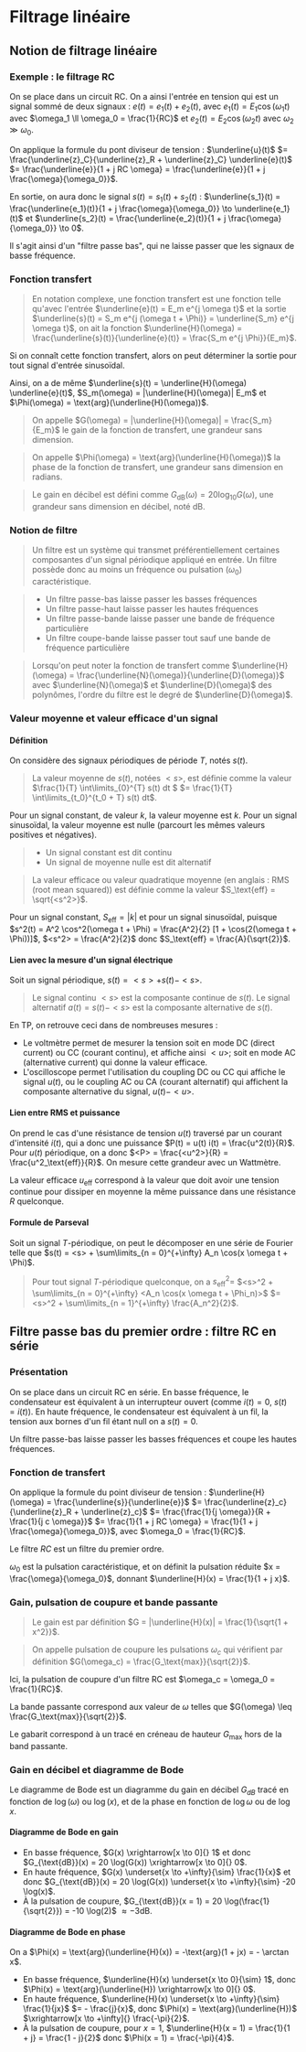 # Filtrage linéaire
## Notion de filtrage linéaire
### Exemple : le filtrage RC
On se place dans un circuit RC. On a ainsi l'entrée en tension qui est un signal
sommé de deux signaux : $e(t) = e_1(t) + e_2(t)$, avec
$e_1(t) = E_1 \cos(\omega_1 t)$ avec $\omega_1 \ll \omega_0 = \frac{1}{RC}$ et
$e_2(t) = E_2 \cos(\omega_2 t)$ avec $\omega_2 \gg \omega_0$.

On applique la formule du pont diviseur de tension : $\underline{u}(t)$
$= \frac{\underline{z}_C}{\underline{z}_R + \underline{z}_C} \underline{e}(t)$
$= \frac{\underline{e}}{1 + j RC \omega} = \frac{\underline{e}}{1 + j \frac{\omega}{\omega_0}}$.

En sortie, on aura donc le signal $s(t) = s_1(t) + s_2(t)$ :
$\underline{s_1}(t) = \frac{\underline{e_1}(t)}{1 + j \frac{\omega}{\omega_0}} \to \underline{e_1}(t)$
et $\underline{s_2}(t) = \frac{\underline{e_2}(t)}{1 + j \frac{\omega}{\omega_0}} \to 0$.

Il s'agit ainsi d'un "filtre passe bas", qui ne laisse passer que les signaux de
basse fréquence.

### Fonction transfert
> En notation complexe, une fonction transfert est une fonction telle qu'avec
> l'entrée $\underline{e}(t) = E_m e^{j \omega t}$ et la sortie
> $\underline{s}(t) = S_m e^{j (\omega t + \Phi)} = \underline{S_m} e^{j \omega t}$,
> on ait la fonction $\underline{H}(\omega) = \frac{\underline{s}(t)}{\underline{e}(t)} = \frac{S_m e^{j \Phi}}{E_m}$.

Si on connaît cette fonction transfert, alors on peut déterminer la sortie pour
tout signal d'entrée sinusoïdal.

Ainsi, on a de même $\underline{s}(t) = \underline{H}(\omega) \underline{e}(t)$,
$S_m(\omega) = |\underline{H}(\omega)| E_m$ et $\Phi(\omega) = \text{arg}(\underline{H}(\omega))$.

> On appelle $G(\omega) = |\underline{H}(\omega)| = \frac{S_m}{E_m}$ le gain de la fonction de transfert,
> une grandeur sans dimension.

> On appelle $\Phi(\omega) = \text{arg}(\underline{H}(\omega))$ la phase de la
> fonction de transfert, une grandeur sans dimension en radians.

> Le gain en décibel est défini comme $G_{\text{dB}}(\omega) = 20 \log_{10} G(\omega)$,
> une grandeur sans dimension en décibel, noté $\text{dB}$.

### Notion de filtre
> Un filtre est un système qui transmet préférentiellement certaines composantes
> d'un signal périodique appliqué en entrée. Un filtre possède donc au moins un
> fréquence ou pulsation ($\omega_0$) caractéristique.

> - Un filtre passe-bas laisse passer les basses fréquences
> - Un filtre passe-haut laisse passer les hautes fréquences
> - Un filtre passe-bande laisse passer une bande de fréquence particulière
> - Un filtre coupe-bande laisse passer tout sauf une bande de fréquence
>   particulière

> Lorsqu'on peut noter la fonction de transfert comme
> $\underline{H}(\omega) = \frac{\underline{N}(\omega)}{\underline{D}(\omega)}$
> avec $\underline{N}(\omega)$ et $\underline{D}(\omega)$ des polynômes,
> l'ordre du filtre est le degré de $\underline{D}(\omega)$.

### Valeur moyenne et valeur efficace d'un signal
#### Définition
On considère des signaux périodiques de période $T$, notés $s(t)$.

> La valeur moyenne de $s(t)$, notées $<s>$, est définie comme la valeur
> $\frac{1}{T} \int\limits_{0}^{T} s(t) dt $
> $= \frac{1}{T} \int\limits_{t_0}^{t_0 + T} s(t) dt$.

Pour un signal constant, de valeur $k$, la valeur moyenne est $k$. Pour un
signal sinusoïdal, la valeur moyenne est nulle (parcourt les mêmes valeurs
positives et négatives).

> - Un signal constant est dit continu
> - Un signal de moyenne nulle est dit alternatif

> La valeur efficace ou valeur quadratique moyenne (en anglais : RMS (root mean
> squared)) est définie comme la valeur $S_\text{eff} = \sqrt{<s^2>}$.

Pour un signal constant, $S_\text{eff} = |k|$ et pour un signal sinusoïdal,
puisque $s^2(t) = A^2 \cos^2(\omega t + \Phi) = \frac{A^2}{2} [1 + \cos(2(\omega t + \Phi))]$,
$<s^2> = \frac{A^2}{2}$ donc $S_\text{eff} = \frac{A}{\sqrt{2}}$.

#### Lien avec la mesure d'un signal électrique
Soit un signal périodique, $s(t) = <s> + s(t) - <s>$.

> Le signal continu $<s>$ est la composante continue de $s(t)$.
> Le signal alternatif $a(t) = s(t) - <s>$ est la composante alternative de
> $s(t)$.

En TP, on retrouve ceci dans de nombreuses mesures :
- Le voltmètre permet de mesurer la tension soit en mode DC (direct current)
  ou CC (courant continu), et affiche ainsi $<u>$; soit en mode AC (alternative
  current) qui donne la valeur efficace.
- L'oscilloscope permet l'utilisation du coupling DC ou CC qui affiche le signal
  $u(t)$, ou le coupling AC ou CA (courant alternatif) qui affichent la
  composante alternative du signal, $u(t) - <u>$.

#### Lien entre RMS et puissance
On prend le cas d'une résistance de tension $u(t)$ traversé par un courant
d'intensité $i(t)$, qui a donc une puissance $P(t) = u(t) i(t) = \frac{u^2(t)}{R}$.
Pour $u(t)$ périodique, on a donc $<P> = \frac{<u^2>}{R} = \frac{u^2_\text{eff}}{R}$.
On mesure cette grandeur avec un Wattmètre.

La valeur efficace $u_\text{eff}$ correspond à la valeur que doit avoir une
tension continue pour dissiper en moyenne la même puissance dans une résistance
$R$ quelconque.

#### Formule de Parseval
Soit un signal $T$-périodique, on peut le décomposer en une série de Fourier
telle que $s(t) = <s> + \sum\limits_{n = 0}^{+\infty} A_n \cos(x \omega t + \Phi)$.

> Pour tout signal $T$-périodique quelconque, on a $s^2_\text{eff} =$
> $<s>^2 + \sum\limits_{n = 0}^{+\infty} <A_n \cos(x \omega t + \Phi_n)>$
> $= <s>^2 + \sum\limits_{n = 1}^{+\infty} \frac{A_n^2}{2}$.

## Filtre passe bas du premier ordre : filtre RC en série
### Présentation
On se place dans un circuit RC en série. En basse fréquence, le condensateur est
équivalent à un interrupteur ouvert (comme $i(t) = 0$, $s(t) = i(t)$). En haute fréquence,
le condensateur est équivalent à un fil, la tension aux bornes d'un fil étant
null on a $s(t) = 0$.

Un filtre passe-bas laisse passer les basses fréquences et coupe les hautes
fréquences.

### Fonction de transfert
On applique la formule du point diviseur de tension :
$\underline{H}(\omega) = \frac{\underline{s}}{\underline{e}}$
$= \frac{\underline{z}_c}{\underline{z}_R + \underline{z}_c}$
$= \frac{\frac{1}{j \omega}}{R + \frac{1}{j c \omega}}$
$= \frac{1}{1 + j RC \omega} = \frac{1}{1 + j \frac{\omega}{\omega_0}}$,
avec $\omega_0 = \frac{1}{RC}$.

Le filtre $RC$ est un filtre du premier ordre.

$\omega_0$ est la pulsation caractéristique, et on définit la pulsation réduite
$x = \frac{\omega}{\omega_0}$, donnant $\underline{H}(x) = \frac{1}{1 + j x}$.

### Gain, pulsation de coupure et bande passante
> Le gain est par définition $G = |\underline{H}(x)| = \frac{1}{\sqrt{1 + x^2}}$.

> On appelle pulsation de coupure les pulsations $\omega_c$ qui vérifient par définition
> $G(\omega_c) = \frac{G_\text{max}}{\sqrt{2}}$.

Ici, la pulsation de coupure d'un filtre RC est $\omega_c = \omega_0 = \frac{1}{RC}$.

La bande passante correspond aux valeur de $\omega$ telles que
$G(\omega) \leq \frac{G_\text{max}}{\sqrt{2}}$.

Le gabarit correspond à un tracé en créneau de hauteur $G_\text{max}$
hors de la band passante.

### Gain en décibel et diagramme de Bode
Le diagramme de Bode est un diagramme du gain en décibel $G_{dB}$ tracé en
fonction de $\log(\omega)$ ou $\log(x)$, et de la phase en fonction de $\log \omega$
ou de $\log x$.

#### Diagramme de Bode en gain
- En basse fréquence, $G(x) \xrightarrow[x \to 0]{} 1$ et donc
  $G_{\text{dB}}(x) = 20 \log(G(x)) \xrightarrow[x \to 0]{} 0$.
- En haute fréquence, $G(x) \underset{x \to +\infty}{\sim} \frac{1}{x}$
  et donc $G_{\text{dB}}(x) = 20 \log(G(x)) \underset{x \to +\infty}{\sim} -20 \log(x)$.
- À la pulsation de coupure, $G_{\text{dB}}(x = 1) = 20 \log(\frac{1}{\sqrt{2}}) = -10 \log(2)$
  $\approx -3 \text{dB}$.

#### Diagramme de Bode en phase
On a $\Phi(x) = \text{arg}(\underline{H}(x)) = -\text{arg}(1 + jx) = - \arctan x$.
- En basse fréquence, $\underline{H}(x) \underset{x \to 0}{\sim} 1$, donc
  $\Phi(x) = \text{arg}(\underline{H}) \xrightarrow[x \to 0]{} 0$.
- En haute fréquence, $\underline{H}(x) \underset{x \to +\infty}{\sim} \frac{1}{jx}$
  $= - \frac{j}{x}$, donc $\Phi(x) = \text{arg}(\underline{H})$
  $\xrightarrow[x \to +\infty]{} \frac{-\pi}{2}$.
- À la pulsation de coupure, pour $x = 1$,
  $\underline{H}(x = 1) = \frac{1}{1 + j} = \frac{1 - j}{2}$
  donc $\Phi(x = 1) = \frac{-\pi}{4}$.
